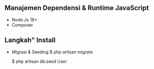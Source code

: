 ## Manajemen Dependensi & Runtime JavaScript

- Node.Js 18+
- Composer

## Langkah" Install 

- Migrasi & Seeding
    $ php artisan migrate

    $ php artisan db:seed User